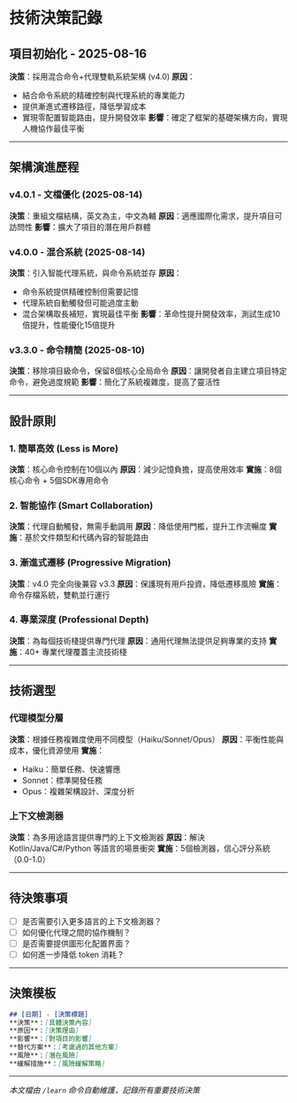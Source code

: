 # 技術決策記錄

## 項目初始化 - 2025-08-16

**決策**：採用混合命令+代理雙軌系統架構 (v4.0)
**原因**：
- 結合命令系統的精確控制與代理系統的專業能力
- 提供漸進式遷移路徑，降低學習成本
- 實現零配置智能路由，提升開發效率
**影響**：確定了框架的基礎架構方向，實現人機協作最佳平衡

---

## 架構演進歷程

### v4.0.1 - 文檔優化 (2025-08-14)
**決策**：重組文檔結構，英文為主，中文為輔
**原因**：適應國際化需求，提升項目可訪問性
**影響**：擴大了項目的潛在用戶群體

### v4.0.0 - 混合系統 (2025-08-14)
**決策**：引入智能代理系統，與命令系統並存
**原因**：
- 命令系統提供精確控制但需要記憶
- 代理系統自動觸發但可能過度主動
- 混合架構取長補短，實現最佳平衡
**影響**：革命性提升開發效率，測試生成10倍提升，性能優化15倍提升

### v3.3.0 - 命令精簡 (2025-08-10)
**決策**：移除項目級命令，保留8個核心全局命令
**原因**：讓開發者自主建立項目特定命令，避免過度規範
**影響**：簡化了系統複雜度，提高了靈活性

---

## 設計原則

### 1. 簡單高效 (Less is More)
**決策**：核心命令控制在10個以內
**原因**：減少記憶負擔，提高使用效率
**實施**：8個核心命令 + 5個SDK專用命令

### 2. 智能協作 (Smart Collaboration)
**決策**：代理自動觸發，無需手動調用
**原因**：降低使用門檻，提升工作流暢度
**實施**：基於文件類型和代碼內容的智能路由

### 3. 漸進式遷移 (Progressive Migration)
**決策**：v4.0 完全向後兼容 v3.3
**原因**：保護現有用戶投資，降低遷移風險
**實施**：命令存檔系統，雙軌並行運行

### 4. 專業深度 (Professional Depth)
**決策**：為每個技術棧提供專門代理
**原因**：通用代理無法提供足夠專業的支持
**實施**：40+ 專業代理覆蓋主流技術棧

---

## 技術選型

### 代理模型分層
**決策**：根據任務複雜度使用不同模型（Haiku/Sonnet/Opus）
**原因**：平衡性能與成本，優化資源使用
**實施**：
- Haiku：簡單任務、快速響應
- Sonnet：標準開發任務
- Opus：複雜架構設計、深度分析

### 上下文檢測器
**決策**：為多用途語言提供專門的上下文檢測器
**原因**：解決 Kotlin/Java/C#/Python 等語言的場景衝突
**實施**：5個檢測器，信心評分系統（0.0-1.0）

---

## 待決策事項

- [ ] 是否需要引入更多語言的上下文檢測器？
- [ ] 如何優化代理之間的協作機制？
- [ ] 是否需要提供圖形化配置界面？
- [ ] 如何進一步降低 token 消耗？

---

## 決策模板

```markdown
## [日期] - [決策標題]
**決策**：[具體決策內容]
**原因**：[決策理由]
**影響**：[對項目的影響]
**替代方案**：[考慮過的其他方案]
**風險**：[潛在風險]
**緩解措施**：[風險緩解策略]
```

---

*本文檔由 `/learn` 命令自動維護，記錄所有重要技術決策*